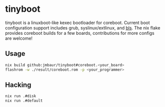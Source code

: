 # tinyboot

tinyboot is a linuxboot-like kexec bootloader for coreboot. Current boot
configuration support includes grub, syslinux/extlinux, and
[bls](https://uapi-group.org/specifications/specs/boot_loader_specification/).
The nix flake provides coreboot builds for a few boards, contributions for more
configs are welcome!

## Usage

```bash
nix build github:jmbaur/tinyboot#coreboot.<your_board>
flashrom -w ./result/coreboot.rom -p <your_programmer>
```

## Hacking

```bash
nix run .#disk
nix run .#default
```
